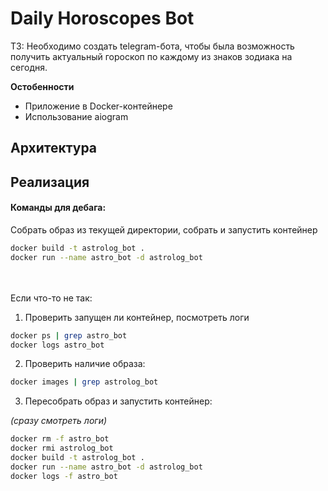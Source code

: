 # Daily Horoscopes Bot 

ТЗ: Необходимо создать telegram-бота, чтобы была возможность получить актуальный гороскоп по каждому из знаков зодиака на сегодня.

**Остобенности**
- Приложение в Docker-контейнере
- Использование aiogram  

## Архитектура

## Реализация

#### Команды для дебага: 
Собрать образ из текущей директории, собрать и запустить контейнер
```bash
docker build -t astrolog_bot .
docker run --name astro_bot -d astrolog_bot
```
<br><br>Если что-то не так:

1. Проверить запущен ли контейнер, посмотреть логи
```bash
docker ps | grep astro_bot
docker logs astro_bot
```

2. Проверить наличие образа:
```bash
docker images | grep astrolog_bot
```

3. Пересобрать образ и запустить контейнер: 

*(сразу смотреть логи)*
```bash
docker rm -f astro_bot
docker rmi astrolog_bot
docker build -t astrolog_bot .
docker run --name astro_bot -d astrolog_bot
docker logs -f astro_bot
```